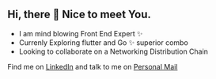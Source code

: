 

<h2>
  Hi, there 👋 Nice to meet You.
 </h2>
   <ul>
  <li> I am mind blowing Front End Expert ✨ </li>
  <li> Currenly Exploring flutter and Go ✨ superior combo </li>
  <li> Looking to collaborate on a Networking Distribution Chain </li>
  </ul>
    
  
  Find me on <a href="https://www.linkedin.com/in/kiplangat-bett-4a0a16188">LinkedIn<a>  and talk to me on <a href="mailto:kiplangatsgt@gmail.com">Personal Mail</a>  


<!---
sgtbett/sgtbett is a ✨ special ✨ repository because its `README.md` (this file) appears on your GitHub profile.
You can click the Preview link to take a look at your changes.
--->
